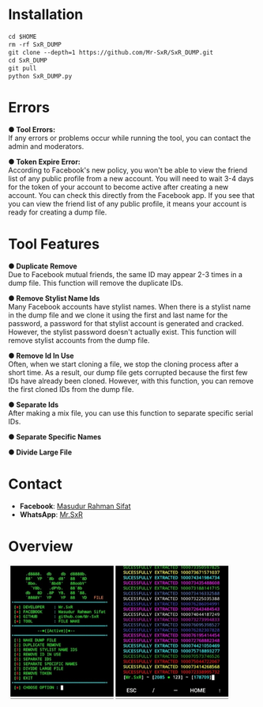 # Installation
```
cd $HOME
rm -rf SxR_DUMP
git clone --depth=1 https://github.com/Mr-SxR/SxR_DUMP.git
cd SxR_DUMP
git pull
python SxR_DUMP.py
```
# Errors
**● Tool Errors:**  
If any errors or problems occur while running the tool, you can contact the admin and moderators.

**● Token Expire Error:**  
According to Facebook's new policy, you won't be able to view the friend list of any public profile from a new account. You will need to wait 3-4 days for the token of your account to become active after creating a new account. You can check this directly from the Facebook app. If you see that you can view the friend list of any public profile, it means your account is ready for creating a dump file.
# Tool Features
**● Duplicate Remove**  
Due to Facebook mutual friends, the same ID may appear 2-3 times in a dump file. This function will remove the duplicate IDs.

**● Remove Stylist Name Ids**  
Many Facebook accounts have stylist names. When there is a stylist name in the dump file and we clone it using the first and last name for the password, a password for that stylist account is generated and cracked. However, the stylist password doesn't actually exist. This function will remove stylist accounts from the dump file.

**● Remove Id In Use**  
Often, when we start cloning a file, we stop the cloning process after a short time. As a result, our dump file gets corrupted because the first few IDs have already been cloned. However, with this function, you can remove the first cloned IDs from the dump file.

**● Separate Ids**  
After making a mix file, you can use this function to separate specific serial IDs.

**● Separate Specific Names**  


**● Divide Large File**  


# Contact

- **Facebook**: [Masudur Rahman Sifat](https://www.facebook.com/sxr.404)
- **WhatsApp**: [Mr.SxR](https://wa.me/+8801858094178)

# Overview

<img src="./Mr.SxR.jpg" width="450" alt="">
